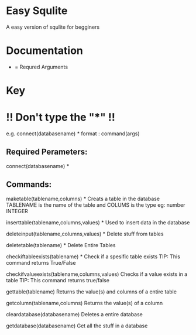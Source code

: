 # Easy Squlite
A easy version of squlite for begginers
# Documentation
* = Requred Arguments
# Key
# !! Don't type the "*" !!
e.g. connect(databasename) *
format : command(args) 
## Required Perameters:
connect(databasename) *
## Commands:
maketable(tablename,columns) *
Creats a table in the database
TABLENAME is the name of the table and COLUMS is the type eg: number INTEGER

inserttable(tablename,columns,values) *
Used to insert data in the database

deleteinput(tablename,columns,values) *
Delete stuff from tables

deletetable(tablename) *
Delete Entire Tables

checkiftableexists(tablename) *
Check if a spesific table exists
TIP: This command returns True/False

checkifvalueexists(tablename,columns,values)
Checks if a value exists in a table 
TIP: This command returns true/false

gettable(tablename)
Returns the value(s) and columns of a entire table

getcolumn(tablename,columns)
Returns the value(s) of a column

cleardatabase(databasename)
Deletes a entire database

getdatabase(databasename)
Get all the stuff in a database
